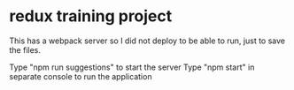 # redux training project

This has a webpack server so I did not deploy to be able to run, just to save the files.

Type "npm run suggestions" to start the server
Type "npm start" in separate console to run the application